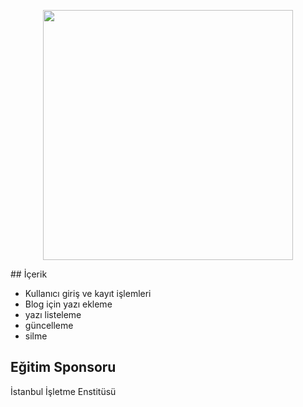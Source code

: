 <p align="center"><img src="https://res.cloudinary.com/dtfbvvkyp/image/upload/v1566331377/laravel-logolockup-cmyk-red.svg" width="400"></p>
## İçerik

- Kullanıcı giriş ve kayıt işlemleri
- Blog için yazı ekleme
- yazı listeleme
- güncelleme
- silme

## Eğitim Sponsoru
İstanbul İşletme Enstitüsü
